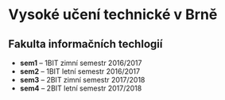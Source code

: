 # Vysoké učení technické v Brně

## Fakulta informačních techlogií

- **sem1** – 1BIT zimní semestr 2016/2017
- **sem2** – 1BIT letní semestr 2016/2017
- **sem3** – 2BIT zimní semestr 2017/2018
- **sem4** – 2BIT letní semestr 2017/2018
